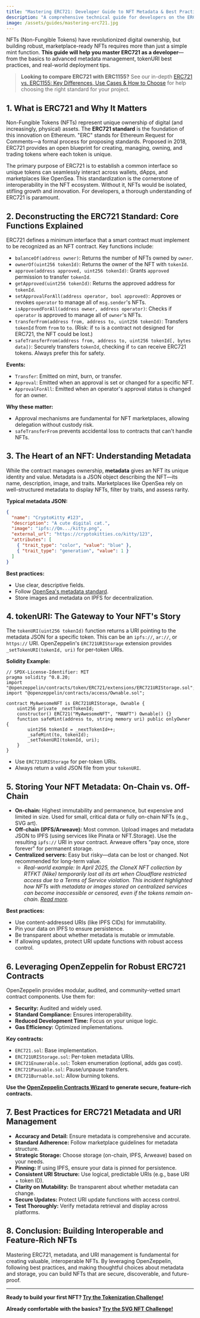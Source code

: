```yaml
---
title: "Mastering ERC721: Developer Guide to NFT Metadata & Best Practices"
description: "A comprehensive technical guide for developers on the ERC721 NFT standard: metadata, tokenURI management, OpenZeppelin usage, and best practices for building robust, marketplace-ready NFTs."
image: /assets/guides/mastering-erc721.jpg
---
```


NFTs (Non-Fungible Tokens) have revolutionized digital ownership, but building robust, marketplace-ready NFTs requires more than just a simple mint function. **This guide will help you master ERC721 as a developer**—from the basics to advanced metadata management, tokenURI best practices, and real-world deployment tips.

> **Looking to compare ERC721 with ERC1155?** See our in-depth [ERC721 vs. ERC1155: Key Differences, Use Cases & How to Choose](/guides/erc721-vs-erc1155) for help choosing the right standard for your project.

## 1. What is ERC721 and Why It Matters

Non-Fungible Tokens (NFTs) represent unique ownership of digital (and increasingly, physical) assets. The **ERC721 standard** is the foundation of this innovation on Ethereum. "ERC" stands for Ethereum Request for Comments—a formal process for proposing standards. Proposed in 2018, ERC721 provides an open blueprint for creating, managing, owning, and trading tokens where each token is unique.

The primary purpose of ERC721 is to establish a common interface so unique tokens can seamlessly interact across wallets, dApps, and marketplaces like OpenSea. This standardization is the cornerstone of interoperability in the NFT ecosystem. Without it, NFTs would be isolated, stifling growth and innovation. For developers, a thorough understanding of ERC721 is paramount.

## 2. Deconstructing the ERC721 Standard: Core Functions Explained

ERC721 defines a minimum interface that a smart contract must implement to be recognized as an NFT contract. Key functions include:

- `balanceOf(address owner)`: Returns the number of NFTs owned by `owner`.
- `ownerOf(uint256 tokenId)`: Returns the owner of the NFT with `tokenId`.
- `approve(address approved, uint256 tokenId)`: Grants `approved` permission to transfer `tokenId`.
- `getApproved(uint256 tokenId)`: Returns the approved address for `tokenId`.
- `setApprovalForAll(address operator, bool approved)`: Approves or revokes `operator` to manage all of `msg.sender`'s NFTs.
- `isApprovedForAll(address owner, address operator)`: Checks if `operator` is approved to manage all of `owner`'s NFTs.
- `transferFrom(address from, address to, uint256 tokenId)`: Transfers `tokenId` from `from` to `to`. (Risk: if `to` is a contract not designed for ERC721, the NFT could be lost.)
- `safeTransferFrom(address from, address to, uint256 tokenId[, bytes data])`: Securely transfers `tokenId`, checking if `to` can receive ERC721 tokens. Always prefer this for safety.

**Events:**

- `Transfer`: Emitted on mint, burn, or transfer.
- `Approval`: Emitted when an approval is set or changed for a specific NFT.
- `ApprovalForAll`: Emitted when an operator's approval status is changed for an owner.

**Why these matter:**

- Approval mechanisms are fundamental for NFT marketplaces, allowing delegation without custody risk.
- `safeTransferFrom` prevents accidental loss to contracts that can't handle NFTs.

## 3. The Heart of an NFT: Understanding Metadata

While the contract manages ownership, **metadata** gives an NFT its unique identity and value. Metadata is a JSON object describing the NFT—its name, description, image, and traits. Marketplaces like OpenSea rely on well-structured metadata to display NFTs, filter by traits, and assess rarity.

**Typical metadata JSON:**

```json
{
  "name": "CryptoKitty #123",
  "description": "A cute digital cat.",
  "image": "ipfs://Qm.../kitty.png",
  "external_url": "https://cryptokitties.co/kitty/123",
  "attributes": [
    { "trait_type": "color", "value": "blue" },
    { "trait_type": "generation", "value": 1 }
  ]
}
```

**Best practices:**

- Use clear, descriptive fields.
- Follow [OpenSea's metadata standard](https://docs.opensea.io/docs/metadata-standards).
- Store images and metadata on IPFS for decentralization.

## 4. tokenURI: The Gateway to Your NFT's Story

The `tokenURI(uint256 tokenId)` function returns a URI pointing to the metadata JSON for a specific token. This can be an `ipfs://`, `ar://`, or `https://` URI. OpenZeppelin's `ERC721URIStorage` extension provides `_setTokenURI(tokenId, uri)` for per-token URIs.

**Solidity Example:**

```solidity
// SPDX-License-Identifier: MIT
pragma solidity ^0.8.20;
import "@openzeppelin/contracts/token/ERC721/extensions/ERC721URIStorage.sol";
import "@openzeppelin/contracts/access/Ownable.sol";

contract MyAwesomeNFT is ERC721URIStorage, Ownable {
    uint256 private _nextTokenId;
    constructor() ERC721("MyAwesomeNFT", "MANFT") Ownable() {}
    function safeMint(address to, string memory uri) public onlyOwner {
        uint256 tokenId = _nextTokenId++;
        _safeMint(to, tokenId);
        _setTokenURI(tokenId, uri);
    }
}
```

- Use `ERC721URIStorage` for per-token URIs.
- Always return a valid JSON file from your `tokenURI`.

## 5. Storing Your NFT Metadata: On-Chain vs. Off-Chain

- **On-chain:** Highest immutability and permanence, but expensive and limited in size. Used for small, critical data or fully on-chain NFTs (e.g., SVG art).
- **Off-chain (IPFS/Arweave):** Most common. Upload images and metadata JSON to IPFS (using services like Pinata or NFT.Storage). Use the resulting `ipfs://` URI in your contract. Arweave offers "pay once, store forever" for permanent storage.
- **Centralized servers:** Easy but risky—data can be lost or changed. Not recommended for long-term value.
  - _Real-world example: In April 2025, the CloneX NFT collection by RTFKT (Nike) temporarily lost all its art when Cloudflare restricted access due to a Terms of Service violation. This incident highlighted how NFTs with metadata or images stored on centralized services can become inaccessible or censored, even if the tokens remain on-chain. [Read more](https://blockworks.co/news/cloudflare-rtfkt-clonex-nft-art-service-violation)._

**Best practices:**

- Use content-addressed URIs (like IPFS CIDs) for immutability.
- Pin your data on IPFS to ensure persistence.
- Be transparent about whether metadata is mutable or immutable.
- If allowing updates, protect URI update functions with robust access control.

## 6. Leveraging OpenZeppelin for Robust ERC721 Contracts

OpenZeppelin provides modular, audited, and community-vetted smart contract components. Use them for:

- **Security:** Audited and widely used.
- **Standard Compliance:** Ensures interoperability.
- **Reduced Development Time:** Focus on your unique logic.
- **Gas Efficiency:** Optimized implementations.

**Key contracts:**

- `ERC721.sol`: Base implementation.
- `ERC721URIStorage.sol`: Per-token metadata URIs.
- `ERC721Enumerable.sol`: Token enumeration (optional, adds gas cost).
- `ERC721Pausable.sol`: Pause/unpause transfers.
- `ERC721Burnable.sol`: Allow burning tokens.

**Use the [OpenZeppelin Contracts Wizard](https://wizard.openzeppelin.com/#erc721) to generate secure, feature-rich contracts.**

## 7. Best Practices for ERC721 Metadata and URI Management

- **Accuracy and Detail:** Ensure metadata is comprehensive and accurate.
- **Standard Adherence:** Follow marketplace guidelines for metadata structure.
- **Strategic Storage:** Choose storage (on-chain, IPFS, Arweave) based on your needs.
- **Pinning:** If using IPFS, ensure your data is pinned for persistence.
- **Consistent URI Structure:** Use logical, predictable URIs (e.g., base URI + token ID).
- **Clarity on Mutability:** Be transparent about whether metadata can change.
- **Secure Updates:** Protect URI update functions with access control.
- **Test Thoroughly:** Verify metadata retrieval and display across platforms.

## 8. Conclusion: Building Interoperable and Feature-Rich NFTs

Mastering ERC721, metadata, and URI management is fundamental for creating valuable, interoperable NFTs. By leveraging OpenZeppelin, following best practices, and making thoughtful choices about metadata and storage, you can build NFTs that are secure, discoverable, and future-proof.

---

**Ready to build your first NFT? [Try the Tokenization Challenge!](/challenge/tokenization)**

**Already comfortable with the basics? [Try the SVG NFT Challenge!](/challenge/svg-nft)**
